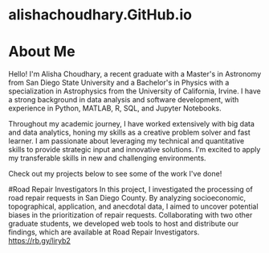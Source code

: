 # alishachoudhary.GitHub.io

# About Me

Hello! I'm Alisha Choudhary, a recent graduate with a Master's in Astronomy from San Diego State University and a Bachelor's in Physics with a specialization in Astrophysics from the University of California, Irvine. I have a strong background in data analysis and software development, with experience in Python, MATLAB, R, SQL, and Jupyter Notebooks.

Throughout my academic journey, I have worked extensively with big data and data analytics, honing my skills as a creative problem solver and fast learner. I am passionate about leveraging my technical and quantitative skills to provide strategic input and innovative solutions. I'm excited to apply my transferable skills in new and challenging environments.

Check out my projects below to see some of the work I've done!

#Road Repair Investigators
In this project, I investigated the processing of road repair requests in San Diego County. By analyzing socioeconomic, topographical, application, and anecdotal data, I aimed to uncover potential biases in the prioritization of repair requests. Collaborating with two other graduate students, we developed web tools to host and distribute our findings, which are available at Road Repair Investigators.
https://rb.gy/liryb2


